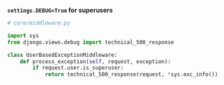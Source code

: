 
**`settings.DEBUG=True` for superusers**

```python
# core/middleware.py

import sys
from django.views.debug import technical_500_response

class UserBasedExceptionMiddleware:
	def process_exception(self, request, exception):
		if request.user.is_superuser:
			return technical_500_response(request, *sys.exc_info())
```
